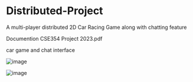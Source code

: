 # Distributed-Project
A multi-player distributed 2D Car Racing Game along with chatting feature

Documention 
CSE354 Project 2023.pdf

car game and chat interface

![image](https://github.com/yaramostafa/Distributed-Project/assets/89746218/22fa2bbd-5006-46bb-9258-ac34873b5f94)

![image](https://github.com/yaramostafa/Distributed-Project/assets/89746218/1276539d-8424-4382-a735-e7e43d160c83)

